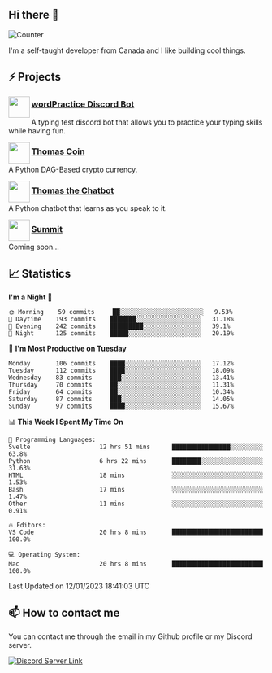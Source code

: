 <h2>Hi there 👋</h2>

![Counter](https://komarev.com/ghpvc/?username=principle105)

<p>I'm a self-taught developer from Canada and I like building cool things.</p>

<h2>⚡ Projects</h2>

<img align="left" src="https://i.imgur.com/BIzs17V.png" width="42" height="42" />
<h3><a target="_blank" href="http://wordpractice.principle.sh/">wordPractice Discord Bot</a></h3>
<p>A typing test discord bot that allows you to practice your typing skills while having fun.</p>

<img align="left" src="https://i.imgur.com/4FdQpgN.png" width="42" height="42" />
<h3><a href="https://github.com/principle105/thomas-coin">Thomas Coin</a></h3>
<p>A Python DAG-Based crypto currency.</p>

<img align="left" src="https://i.imgur.com/hA9YF2s.png" width="42" height="42" />
<h3><a href="https://github.com/principle105/thomasthechatbot">Thomas the Chatbot</a></h3>
<p>A Python chatbot that learns as you speak to it.</p>

<img align="left" src="https://i.imgur.com/Ly8Atho.png" width="42" height="42" />
<h3><a href="http://summit.sh/">Summit</a></h3>
<p>Coming soon...</p>

<h2>📈 Statistics</h2>

<!--START_SECTION:waka-->
**I'm a Night 🦉** 

```text
🌞 Morning    59 commits     ██░░░░░░░░░░░░░░░░░░░░░░░   9.53% 
🌆 Daytime    193 commits    ███████░░░░░░░░░░░░░░░░░░   31.18% 
🌃 Evening    242 commits    █████████░░░░░░░░░░░░░░░░   39.1% 
🌙 Night      125 commits    █████░░░░░░░░░░░░░░░░░░░░   20.19%

```
📅 **I'm Most Productive on Tuesday** 

```text
Monday       106 commits    ████░░░░░░░░░░░░░░░░░░░░░   17.12% 
Tuesday      112 commits    ████░░░░░░░░░░░░░░░░░░░░░   18.09% 
Wednesday    83 commits     ███░░░░░░░░░░░░░░░░░░░░░░   13.41% 
Thursday     70 commits     ██░░░░░░░░░░░░░░░░░░░░░░░   11.31% 
Friday       64 commits     ██░░░░░░░░░░░░░░░░░░░░░░░   10.34% 
Saturday     87 commits     ███░░░░░░░░░░░░░░░░░░░░░░   14.05% 
Sunday       97 commits     ████░░░░░░░░░░░░░░░░░░░░░   15.67%

```


📊 **This Week I Spent My Time On** 

```text
💬 Programming Languages: 
Svelte                   12 hrs 51 mins      ████████████████░░░░░░░░░   63.8% 
Python                   6 hrs 22 mins       ████████░░░░░░░░░░░░░░░░░   31.63% 
HTML                     18 mins             ░░░░░░░░░░░░░░░░░░░░░░░░░   1.53% 
Bash                     17 mins             ░░░░░░░░░░░░░░░░░░░░░░░░░   1.47% 
Other                    11 mins             ░░░░░░░░░░░░░░░░░░░░░░░░░   0.91%

🔥 Editors: 
VS Code                  20 hrs 8 mins       █████████████████████████   100.0%

💻 Operating System: 
Mac                      20 hrs 8 mins       █████████████████████████   100.0%

```


 Last Updated on 12/01/2023 18:41:03 UTC
<!--END_SECTION:waka-->

<h2>📫 How to contact me</h2>

You can contact me through the email in my Github profile or my Discord server.

[![Discord Server Link](https://dcbadge.vercel.app/api/server/DHnk46C)](https://discord.gg/DHnk46C)


